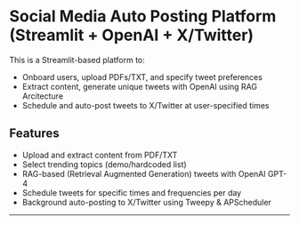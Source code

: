 
# Social Media Auto Posting Platform (Streamlit + OpenAI + X/Twitter)

This is a Streamlit-based platform to:
- Onboard users, upload PDFs/TXT, and specify tweet preferences
- Extract content, generate unique tweets with OpenAI  using RAG Arcitecture
- Schedule and auto-post tweets to X/Twitter at user-specified times

##  Features

- Upload and extract content from PDF/TXT
- Select trending topics (demo/hardcoded list)
- RAG-based (Retrieval Augmented Generation) tweets with OpenAI GPT-4
- Schedule tweets for specific times and frequencies per day
- Background auto-posting to X/Twitter using Tweepy & APScheduler

---



